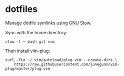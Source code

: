# dotfiles

Manage dotfile symlinks using [GNU Stow](https://www.gnu.org/software/stow/).

Sync with the home directory:
```
stow -t ~ bash git vim
```

Then install vim-plug:
```
curl -fLo ~/.vim/autoload/plug.vim --create-dirs \
    https://raw.githubusercontent.com/junegunn/vim-plug/master/plug.vim
```

